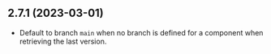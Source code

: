 ## 2.7.1 (2023-03-01)

 - Default to branch `main` when no branch is defined for a component when
   retrieving the last version.
